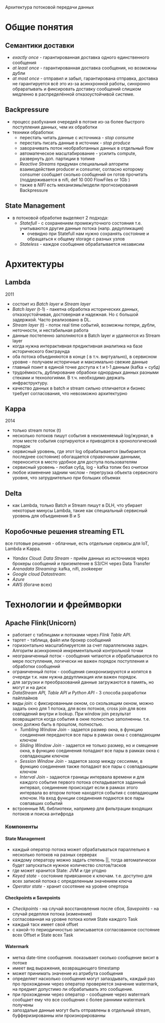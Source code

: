 Архитектура потоковой передачи данных
# Общие понятия
## Cемантики доставки
- *exactly once* - гарантированная доставка одного единственного сообщения
- *at least once* - гарантированная доставка сообщения, но возможны дубли
- *at most once* - отправил и забыл, гарантирована отправка, доставка не гарантируется
всё это из-за асинхронной работы, синхронно обраратывать и фиксировать доставку сообщений слишком медленно в распределённой отказоустойчивой системе.
## Backpressure
- процесс разбухания очередей в потоке из-за более быстрого поступления данных, чем их обработки
- техники обработки:
	- перестать читать данные с источника - *stop consume*
    - перестать писать данные в источник - *stop produce*
    - заворачивать поток необработанных данных в отдельный flow
    - автоматеческое масштабирование - усилить compute, развернуть доп. партиции в топике
    - *Reactive Streams* придуман специальный алгоритм взаимодействия producer и consumer, согласно которому consumer сообщает сколько сообщений он готов прочитать (поддерживается в nifi, def 10 000 FlowFiles or 1Gb )
    - также в *NIFI* есть механизмы/модели прогнозирования Backpressure
## State Management
- в потоковой обработке выделяют 2 подхода:
	- *Statefull* - с сохранением промежуточного состояния т.е. учитываются другие данные потока (напр. дедупликация)
		- очевидно при Statefull нам нужно сохранять состояние и обращаться к общему storage с разных узлов
    - *Stateless* - каждое сообщение обрабатывается независим
# Архитектуры
## Lambda  
2011
- состоит из *Batch layer* и *Stream layer*
- *Batch layer* (t-1) - пакетна обработка исторических данных, отказоустойчивая, достоверная и надежная. Но с большой задержкой. Часто реализовано в DL.
- *Stream layer* (t) - поток real time событий, возможны потери, дубли, неточности, и нестабильная работа
- данные постепенно заполняются в Batch layer и удаляются из Stream layer
- когда нужна интерактивная предиктивная аналитика на базе исторического бэкграунда
- оба потока объединяются в конце ( в т.ч. виртуально), в сервисном уровне - получаем историчные и максимально свежие данные
- главный поинт в единой точке доступа к t и t-1 данным (kafka + субд)
- трудоёмкость, дублирование обрабоки однордных данных разными стеками и технологиями. В т.ч. необходимо держать инфраструктуру.
- качество данных в batch и stream сильно отличается и бизнес требует согласования, что невозможно архитектурно
## Kappa
2014
- только stream поток (t)
- несколько потоков пишут события в неизменяемый log/журнал, в этом месте события сортируются и приводятся в хронологический порядок
- сервисный уровень, где этот log обрабатывается (выбирается последнее состояние) обогащается справочными данными, переносится в место удобное для доступа пользователям
- сервисный уровень - любая субд, log - kafka топик без очитски
- любое изменение задним числом - перегрузка объекта сервисного уровня, что затруднительно при больших объемах
## Delta
- как Lambda, только Batch и Stream пишут в DLH, что убирает некоторые минусы Lambda, такие как специальный сервисный уровень для объединения B и S
## Коробочные решения streaming ETL  
все готовые решения - облачные, есть отдельные сервисы для IoT, Lambda и Kappa.
* *Yandex Cloud: Data Stream* - приём данных из источников через брокеры сообщений и приземление в S3/CH через Data Transfer
* *Arenadata Streaming*: kafka, nifi, zookeeper
* *Google cloud Datastream*: 
* *Azure*
* *AWS* (богаче всех)
# Технологии и фреймворки
## Apache Flink(Unicorn)
- работает с таблицами и потоками через *Flink Table API*.
- таргет - таблица, файл или брокер сообщений
- горизонтально масштаблируетсяя за счет параллелизма задач. Алгоритм асинхронной инкрементальной контрольной точки
- неограниченный поток - сообщения читаются и обрабатываются по мере поступления, логически не важен порядок поступления и обработки сообщений
- ограниченный поток - сообщения синхронизируются и копятся в очереди т.к. нам нужна дедупликация или важен порядок.
- для загрузки и преобразований данные загружаются в память, но могут и на диск
- *DataStream API, Table API и Python API* - 3 способа разработки пайплайнов
- виды *join*: с фиксированным окном, со скользящим окном, можно задать окно для 1 потока, для всех потоков, cross join для всех совпадений внутри и lookup. При window join результат возвращается когда события в окне полностью заполненны. т.е. окно должно быть в прошлом, полностью.
	- *Tumbling Window Join* - задается размер окна, в функцию соединения передаются все пары в рамках окна с совпадающим ключом
	- *Sliding Window Join* - задается не только размер, но и смещение окна, в функцию соединения попадают все пары в рамках окна с совпадающим ключом
	- *Session Window Join* - задается зазор между сессиями, в функцию соединения также попадают все пары с совпадающим ключом
	- *Interval Join* - задаются границы интервала времени и для каждого события первого потока откладывается заданный интервал, соединение происходит если в рамках этого интервала во втором потоке находятся события с совпадающим ключом. На вход функции соединения подаются все пары совпавших событий
- встроенные ML библиотеки, например для фильтрации входящих потоков и поиска антифрода
### Компоненты
#### State Management
- каждый оператор потока может обрабатываться параллельно в несколько потоков на разных серверах
- каждому оператору можно задать степень ||, тогда автоматически будет запускаться нужное количество слотов/тасков
- где может хранится State: JVM и где угодно
- *Keyed state* - состояние привязанное к ключам. т.е. доступно для всех записей потока с определенным значением ключа
- *Operator state* - хранит сосотяние на уровне опертора
#### Сheckpoints и Savepoints
- *Сheckpoints* - на случай восстановления после сбоя, *Savepoints* - на случай редеплоя потока (изменение)
- согласованная на уровне потока копия State каждого Task
- каждый таск имеет свой offset
- с какой-то периодичностью записывается согласованное состояние всех Offset и State всех Task
#### Watermark
- метка date-time сообщения. показывает сколько сообщение висит в потоке
- имеет вид выражения, возвращающего timestamp
- может принимать значение из атрибута сообщения
- определяет насколько сообщения могут запаздывать, каждый раз про прохождении через оператор проверяется значение watermark, на предмет допустимо ли обрабатывать это сообщение.
- при прохождении через оператор - сообщение через watermark сообщает ему что все сообщения с более ранними watermark получены
- запоздалые данные могут быть отправлены в отдельный stream, буфферизированны или произнорированны
